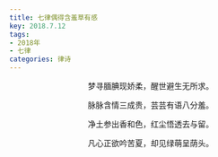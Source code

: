 ```yaml
---
title: 七律偶得含羞草有感
key: 2018.7.12
tags: 
- 2018年 
- 七律
categories: 律诗
---
```


<p align="center">梦寻腼腆现娇柔，醒世避生无所求。
</p>
<p align="center">脉脉含情三成贵，芸芸有语八分羞。
</p>
<p align="center">净土参出香和色，红尘悟透去与留。
</p>
<p align="center">凡心正欲吟苦夏，却见绿萌呈荫头。
</p>
